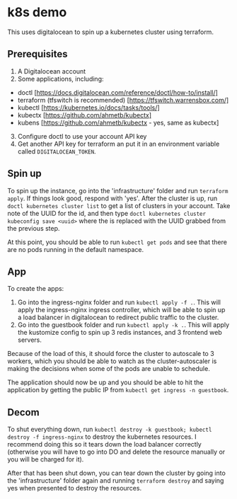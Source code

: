 # k8s demo

This uses digitalocean to spin up a kubernetes cluster using terraform.

## Prerequisites

1. A Digitalocean account
2. Some applications, including:
  - doctl [https://docs.digitalocean.com/reference/doctl/how-to/install/]
  - terraform (tfswitch is recommended) [https://tfswitch.warrensbox.com/]
  - kubectl [https://kubernetes.io/docs/tasks/tools/]
  - kubectx [https://github.com/ahmetb/kubectx]
  - kubens [https://github.com/ahmetb/kubectx - yes, same as kubectx]
3. Configure doctl to use your account API key
4. Get another API key for terraform an put it in an environment variable called `DIGITALOCEAN_TOKEN`.

## Spin up

To spin up the instance, go into the 'infrastructure' folder and run `terraform apply`. If things look good, respond with 'yes'.
After the cluster is up, run `doctl kubernetes cluster list` to get a list of clusters in your account. Take note of the UUID for the id, and then type `doctl kubernetes cluster kubeconfig save <uuid>` where the <uuid> is replaced with the UUID grabbed from the previous step.

At this point, you should be able to run `kubectl get pods` and see that there are no pods running in the default namespace.

## App

To create the apps:
1. Go into the ingress-nginx folder and run `kubectl apply -f .`. This will apply the ingress-nginx ingress controller, which will be able to spin up a load balancer in digitalocean to redirect public traffic to the cluster.
2. Go into the guestbook folder and run `kubectl apply -k .`. This will apply the kustomize config to spin up 3 redis instances, and 3 frontend web servers.

Because of the load of this, it should force the cluster to autoscale to 3 workers, which you should be able to watch as the cluster-autoscaler is making the decisions when some of the pods are unable to schedule.

The application should now be up and you should be able to hit the application by getting the public IP from `kubectl get ingress -n guestbook`.

## Decom

To shut everything down, run `kubectl destroy -k guestbook; kubectl destroy -f ingress-nginx` to destroy the kubernetes resources. I recommend doing this so it tears down the load balancer correctly (otherwise you will have to go into DO and delete the resource manually or you will be charged for it).

After that has been shut down, you can tear down the cluster by going into the 'infrastructure' folder again and running `terraform destroy` and saying yes when presented to destroy the resources.
